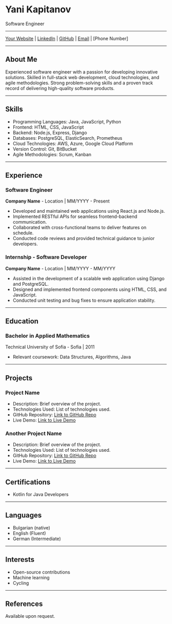 # Yani Kapitanov
Software Engineer

---

[Your Website](https://www.yourwebsite.com) | [LinkedIn](https://www.linkedin.com/in/yourprofile) | [GitHub](https://github.com/yourusername) | [Email](mailto:youremail@example.com) | [Phone Number]

---

## About Me

Experienced software engineer with a passion for developing innovative solutions. Skilled in full-stack web development, cloud technologies, and agile methodologies. Strong problem-solving skills and a proven track record of delivering high-quality software products.

---

## Skills

- Programming Languages: Java, JavaScript, Python
- Frontend: HTML, CSS, JavaScript
- Backend: Node.js, Express, Django
- Databases: PostgreSQL, ElasticSearch, Prometheus
- Cloud Technologies: AWS, Azure, Google Cloud Platform
- Version Control: Git, BitBucket
- Agile Methodologies: Scrum, Kanban

---

## Experience

### Software Engineer
**Company Name** - Location | MM/YYYY - Present
- Developed and maintained web applications using React.js and Node.js.
- Implemented RESTful APIs for seamless frontend-backend communication.
- Collaborated with cross-functional teams to deliver features on schedule.
- Conducted code reviews and provided technical guidance to junior developers.

### Internship - Software Developer
**Company Name** - Location | MM/YYYY - MM/YYYY
- Assisted in the development of a scalable web application using Django and PostgreSQL.
- Designed and implemented frontend components using HTML, CSS, and JavaScript.
- Conducted unit testing and bug fixes to ensure application stability.

---

## Education

### Bachelor in Applied Mathematics
Technical University of Sofia - Sofia | 2011
- Relevant coursework: Data Structures, Algorithms, Java

---

## Projects

### Project Name
- Description: Brief overview of the project.
- Technologies Used: List of technologies used.
- GitHub Repository: [Link to GitHub Repo](https://github.com/yourusername/project-repo)
- Live Demo: [Link to Live Demo](https://www.yourprojectdemo.com)

### Another Project Name
- Description: Brief overview of the project.
- Technologies Used: List of technologies used.
- GitHub Repository: [Link to GitHub Repo](https://github.com/yourusername/another-project-repo)
- Live Demo: [Link to Live Demo](https://www.youranotherprojectdemo.com)

---

## Certifications

- Kotlin for Java Developers

---

## Languages

- Bulgarian (native)
- English (Fluent)
- German (Intermediate)

---

## Interests

- Open-source contributions
- Machine learning
- Cycling

---

## References

Available upon request.

